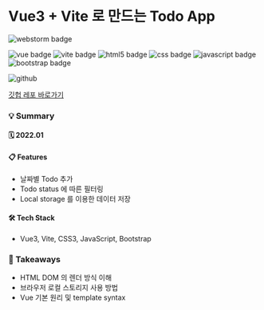 # Vue3 + Vite 로 만드는 Todo App

![webstorm badge](https://img.shields.io/badge/WebStorm-000000?style=flat-square&logo=WebStorm&logoColor=white)

![vue badge](https://img.shields.io/badge/Vue.js-4FC08D?style=flat-square&logo=Vue.js&logoColor=white)
![vite badge](https://img.shields.io/badge/Vite-646CFF?style=flat-square&logo=Vite&logoColor=white)
![html5 badge](https://img.shields.io/badge/HTML5-E34F26?style=flat-square&logo=HTML5&logoColor=white)
![css badge](https://img.shields.io/badge/CSS3-1572B6?style=flat-square&logo=CSS3&logoColor=white)
![javascript badge](https://img.shields.io/badge/JavaScript-F7DF1E?style=flat-square&logo=JavaScript&logoColor=white)
![bootstrap badge](https://img.shields.io/badge/Bootstrap-7952B3?style=flat-square&logo=Bootstrap&logoColor=white)

![github](https://img.shields.io/badge/GitHub-181717?style=for-the-badge&logo=GitHub&logoColor=white?link=https://github.com/linda2927/bruteforce)

[깃헙 레포 바로가기](https://github.com/linda2927/vue3-todo)


### 💡 Summary

#### 🗓 2022.01

#### 📋 Features
* 날짜별 Todo 추가
* Todo status 에 따른 필터링
* Local storage 를 이용한 데이터 저장


#### 🛠 Tech Stack
* Vue3, Vite, CSS3, JavaScript, Bootstrap


### 📌 Takeaways
* HTML DOM 의 렌더 방식 이해
* 브라우저 로컬 스토리지 사용 방법
* Vue 기본 원리 및 template syntax


